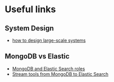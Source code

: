 # Useful links
## System Design
* [how to design large-scale systems](https://github.com/donnemartin/system-design-primer)
## MongoDB vs Elastic
* [MongoDB and Elastic Search roles](https://medium.com/@xoor/indexing-mongodb-with-elasticsearch-2c428b676343)
* [Stream tools from MongoDB to Elastic Search](https://code.likeagirl.io/5-different-ways-to-synchronize-data-from-mongodb-to-elasticsearch-d8456b83d44f)